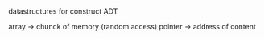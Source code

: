 ###
datastructures for construct ADT

array -> chunck of memory (random access)
pointer -> address of content